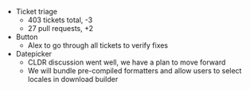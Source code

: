 * Ticket triage	
	* 403 tickets total, -3
	* 27 pull requests, +2
* Button	
	* Alex to go through all tickets to verify fixes
* Datepicker	
	* CLDR discussion went well, we have a plan to move forward
	* We will bundle pre-compiled formatters and allow users to select locales in download builder

